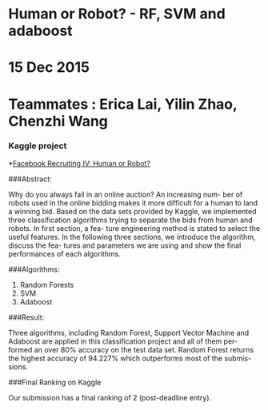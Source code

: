 # Human or Robot? - RF, SVM and adaboost
# 15 Dec 2015
# Teammates : Erica Lai, Yilin Zhao, Chenzhi Wang

### Kaggle project 
*[Facebook Recruiting IV: Human or Robot?]

[Facebook Recruiting IV: Human or Robot?]:<https://www.kaggle.com/c/facebook-recruiting-iv-human-or-bot>

###Abstract:

Why do you always fail in an online auction? An increasing num- ber of robots used in the online bidding makes it more difficult for
a human to land a winning bid. Based on the data sets provided
by Kaggle, we implemented three classification algorithms trying
to separate the bids from human and robots. In first section, a fea- ture engineering method is stated to select the useful features. In the following three sections, we introduce the algorithm, discuss the fea- tures and parameters we are using and show the final performances of each algorithms.

###Algorithms:

1. Random Forests
2. SVM
3. Adaboost

###Result:

Three algorithms, including Random Forest, Support Vector Machine and Adaboost are applied in this classification project and all of them per- formed an over 80% accuracy on the test data set. Random Forest returns the highest accuracy of 94.227% which outperforms most of the submis- sions.

###Final Ranking on Kaggle

Our submission has a final ranking of 2 (post-deadline entry).